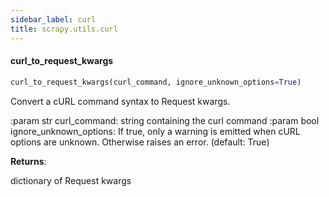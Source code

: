 ```yaml
---
sidebar_label: curl
title: scrapy.utils.curl
---
```


#### curl\_to\_request\_kwargs

```python
curl_to_request_kwargs(curl_command, ignore_unknown_options=True)
```

Convert a cURL command syntax to Request kwargs.

:param str curl_command: string containing the curl command
:param bool ignore_unknown_options: If true, only a warning is emitted when
                                    cURL options are unknown. Otherwise
                                    raises an error. (default: True)

**Returns**:

dictionary of Request kwargs

